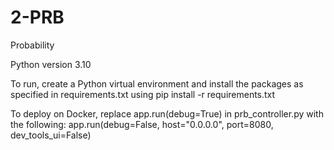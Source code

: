 # 2-PRB
Probability

Python version 3.10

To run, create a Python virtual environment and install the packages as specified in requirements.txt using pip install -r requirements.txt

To deploy on Docker, replace app.run(debug=True) in prb_controller.py with the following:
app.run(debug=False, host="0.0.0.0", port=8080, dev_tools_ui=False)